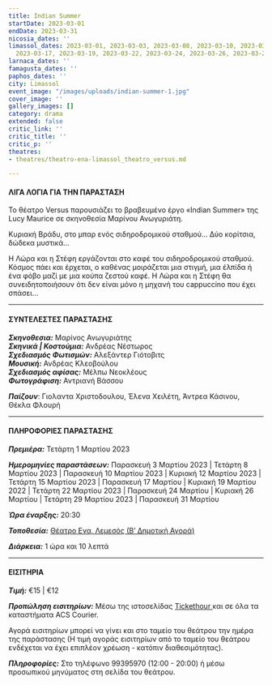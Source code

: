 ```yaml
---
title: Indian Summer
startDate: 2023-03-01
endDate: 2023-03-31
nicosia_dates: ''
limassol_dates: 2023-03-01, 2023-03-03, 2023-03-08, 2023-03-10, 2023-03-12, 2023-03-15,
  2023-03-17, 2023-03-19, 2023-03-22, 2023-03-24, 2023-03-26, 2023-03-29, 2023-03-31
larnaca_dates: ''
famagusta_dates: ''
paphos_dates: ''
city: Limassol
event_image: "/images/uploads/indian-summer-1.jpg"
cover_image: ''
gallery_images: []
category: drama
extended: false
critic_link: ''
critic_title: ''
critic_p: ''
theatres:
- theatres/theatro-ena-limassol_theatro_versus.md

---
```

#### ΛΙΓΑ ΛΟΓΙΑ ΓΙΑ ΤΗΝ ΠΑΡΑΣΤΑΣΗ

Το θέατρο Versus παρουσιάζει το βραβευμένο έργο «Indian Summer» της Lucy Maurice σε σκηνοθεσία Μαρίνου Ανωγυριάτη.

Κυριακή Βράδυ, στο μπαρ ενός σιδηροδρομικού σταθμού… Δύο κορίτσια, δώδεκα μυστικά…

Η Λώρα και η Στέφη εργάζονται στο καφέ του σιδηροδρομικού σταθμού. Κόσμος πάει και έρχεται, ο καθένας μοιράζεται μια στιγμή, μια έλπίδα ή ένα φόβο μαζί με μια κούπα ζεστού καφέ. Η Λώρα και η Στέφη θα συνειδητοποιήσουν ότι δεν είναι μόνο η μηχανή του cappuccino που έχει σπάσει…

***

#### ΣΥΝΤΕΛΕΣΤΕΣ ΠΑΡΑΣΤΑΣΗΣ

**_Σκηνοθεσια:_** Μαρίνος Ανωγυριάτης  
**_Σκηνικά | Κοστούμια:_** Ανδρέας Νέστωρος  
**_Σχεδιασμός Φωτισμών:_** Αλεξάντερ Γιότοβιτς  
**_Μουσική:_** Ανδρέας Κλεοβούλου  
**_Σχεδιασμός αφίσας:_** Μέλπω Νεοκλέους  
**_Φωτογράφιση:_** Αντριανή Βάσσου

**_Παίζουν_**: Γιολαντα Χριστοδουλου, Έλενα Χειλέτη, Άντρεα Κάσινου, Θέκλα Φλουρή

***

#### ΠΛΗΡΟΦΟΡΙΕΣ ΠΑΡΑΣΤΑΣΗΣ

**_Πρεμιέρα:_** Τετάρτη 1 Μαρτίου 2023

**_Ημερομηνίες παραστάσεων:_** Παρασκευή 3 Μαρτίου 2023 | Τετάρτη 8 Μαρτίου 2023 | Παρασκευή 10 Μαρτίου 2023 | Κυριακή 12 Μαρτίου 2023 | Τετάρτη 15 Μαρτίου 2023 | Παρασκευή 17 Μαρτίου | Κυριακή 19 Μαρτίου 2022 | Τετάρτη 22 Μαρτίου 2023 | Παρασκευή 24 Μαρτίου | Κυριακή 26 Μαρτίου | Τετάρτη 29 Μαρτίου 2023 | Παρασκευή 31 Μαρτίου

**_Ώρα έναρξης:_** 20:30

**_Τοποθεσία:_** [Θέατρο Ενα, Λεμεσός (Β’ Δημοτική Αγορά)](?#map)

**_Διάρκεια:_** 1 ώρα και 10 λεπτά

***

#### ΕΙΣΙΤΗΡΙΑ

**_Τιμή:_** €15 | €12

**_Προπώληση εισιτηρίων:_** Μέσω της ιστοσελίδας [Tickethour ](https://shop.tickethour.com/ticketmaster_se_4123.html?tkhrq=b305a48d-9457-4b99-809c-944364229efb&tkhrp=fd29c849-969a-4351-a93f-d7949b9e8379&tkhrts=1676028465&tkhrc=tickethour&tkhre=shopcy&tkhrrt=Safetynet&tkhrh=aea4e3042b2eb313267c925dfe270919&fbclid=IwAR03IyNFZUfMf4E2ONQc8eULXvd5_S4hbzQCR5dHpncjsjv7wPjP2P0MOT4)και σε όλα τα καταστήματα ACS Courier.

Αγορά εισιτηρίων μπορεί να γίνει και στο ταμείο του θεάτρου την ημέρα της παράστασης (Η τιμή αγοράς εισιτηρίων από το ταμείο του θεάτρου ενδέχεται να έχει επιπλέον χρέωση - κατόπιν διαθεσιμότητας).

**_Πληροφορίες:_** Στο τηλέφωνο 99395970 (12:00 - 20:00) ή μέσω προσωπικού μηνύματος στη σελίδα του θεάτρου.